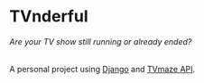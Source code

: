 # TVnderful
###### Are your TV show still running or already ended?
A personal project using [Django](https://www.djangoproject.com) and [TVmaze API](https://www.tvmaze.com/api).
